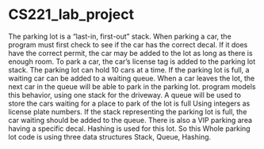 # CS221_lab_project
The parking lot is a “last-in, first-out” stack. When parking a car,
the program must first check to see if the car has the correct decal. 
If it does have the correct permit, the car may be added to the lot as long as there is enough room. 
To park a car, the car’s license tag is added to the parking lot stack. The parking lot can hold 10 cars at a time. 
If the parking lot is full, a waiting car can be added to a waiting queue. 
When a car leaves the lot, the next car in the queue will be able to park in the parking lot. 
program models this behavior, using one stack for the driveway.
A queue will be used to store the cars waiting for a place to park of the lot is full
Using integers as license plate numbers.
If the stack representing the parking lot is full, the car waiting should be added to the queue.
There is also a VIP parking area having a specific decal. Hashing is used for this lot.
So this Whole parking lot code is using three data structures Stack, Queue, Hashing.


